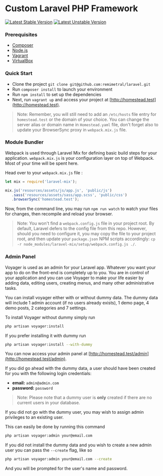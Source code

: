 # Custom Laravel PHP Framework

[![Latest Stable Version](https://poser.pugx.org/laravel/framework/v/stable.svg)](https://packagist.org/packages/laravel/framework)
[![Latest Unstable Version](https://poser.pugx.org/laravel/framework/v/unstable.svg)](https://packagist.org/packages/laravel/framework)

### Prerequisites

* [Composer](https://getcomposer.org/download/)
* [Node.js](https://nodejs.org/en/download/)
* [Vagrant](https://www.vagrantup.com/downloads.html)
* [VirtualBox](https://www.virtualbox.org/wiki/Downloads)

### Quick Start

* Clone the project `git clone git@github.com:remimetral/laravel.git`
* Run `composer install` to launch your environment
* Run `npm install` to set up the dependencies
* Next, run `vagrant up` and access your project at [http://homestead.test](http://homestead.test).

> Note: Remember, you will still need to add an `/etc/hosts` file entry for `homestead.test` or the domain of your choice. You can change the server alias or domain name in `Homestead.yaml` file, don't forget also to update your BrowserSync proxy in `webpack.mix.js` file.

### Module Bundler

Webpack is used through Laravel Mix for defining basic build steps for your application.
`webpack.mix.js` is your configuration layer on top of Webpack. Most of your time will be spent here.

Head over to your `webpack.mix.js` file :

```js
let mix = require('laravel-mix');

mix.js('resources/assets/js/app.js', 'public/js')
   .sass('resources/assets/sass/app.scss', 'public/css')
   .browserSync('homestead.test');
```

Now, from the command line, you may run `npm run watch` to watch your files for changes, then recompile and reload your browser.

> Note: You won't find a `webpack.config.js` file in your project root. By default, Laravel defers to the config file from this repo. However, should you need to configure it, you may copy the file to your project root, and then update your `package.json` NPM scripts accordingly: `cp -r node_modules/laravel-mix/setup/webpack.config.js ./`.

### Admin Panel

Voyager is used as an admin for your Laravel app. Whatever you want your app to do on the front-end is completely up to you.
You are in control of your application and you can use Voyager to make your life easier by adding data, editing users, creating menus, and many other administrative tasks.

You can install voyager either with or without dummy data.
The dummy data will include 1 admin account (if no users already exists), 1 demo page, 4 demo posts, 2 categories and 7 settings.

To install Voyager without dummy simply run

```bash
php artisan voyager:install
```

If you prefer installing it with dummy run

```bash
php artisan voyager:install --with-dummy
```

You can now access your admin panel at [http://homestead.test/admin](http://homestead.test/admin).

If you did go ahead with the dummy data, a user should have been created for you with the following login credentials:

* **email:** `admin@admin.com`   
* **password:** `password`

> Note: Please note that a dummy user is **only** created if there are no current users in your database.

If you did not go with the dummy user, you may wish to assign admin privileges to an existing user.

This can easily be done by running this command

```bash
php artisan voyager:admin your@email.com
```

If you did not install the dummy data and you wish to create a new admin user you can pass the `--create` flag, like so

```bash
php artisan voyager:admin your@email.com --create
```

And you will be prompted for the user's name and password.
